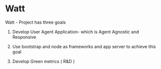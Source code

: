# Watt
Watt - Project has three goals

1. Develop User Agent Application- which is Agent Agnostic and Responsive

2. Use bootstrap and node as frameworks and app server to achieve this goal

3. Develop Green metrics ( R&D )


